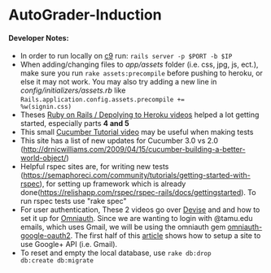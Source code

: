# AutoGrader-Induction

#### Developer Notes:

*   In order to run locally on [c9](https://c9.io/login) run: <code>rails server -p $PORT -b $IP</code>
*   When adding/changing files to <em>app/assets</em> folder (i.e. css, jpg, js, ect.), make sure you run <code>rake assets:precompile</code> before pushing to heroku, or else it may not work. You may also try adding a new line in <em>config/initializers/assets.rb</em> like <code>Rails.application.config.assets.precompile += %w(signin.css)</code>
*   Theses [Ruby on Rails / Depolying to Heroku videos](https://www.youtube.com/watch?v=nRyUn7D8zCc&list=PLqGj3iMvMa4JiH5mEBG4GNHWdC2u9xdzF) helped a lot getting started, especially parts <b>4 and 5</b>
*   This small [Cucumber Tutorial video](https://www.youtube.com/watch?v=hHqBcBbaRa4) may be useful when making tests
*   This site has a list of new updates for Cucumber 3.0 vs 2.0 (http://drnicwilliams.com/2009/04/15/cucumber-building-a-better-world-object/)
*   Helpful rspec sites are, for writing new tests (https://semaphoreci.com/community/tutorials/getting-started-with-rspec), for setting   up framework which is already done(https://relishapp.com/rspec/rspec-rails/docs/gettingstarted). To run rspec tests use "rake spec" 
*   For user authentication, These 2 videos go over [Devise](https://www.youtube.com/watch?v=zJYuLebl-Js) and and how to set it up for [Omniauth](https://www.youtube.com/watch?v=8DdlW-lzowA). Since we are wanting to login with @tamu.edu emails, which uses Gmail, we will be using the omniauth gem [omniauth-google-oauth2](https://github.com/zquestz/omniauth-google-oauth2). The first half of this [article](https://richonrails.com/articles/google-authentication-in-ruby-on-rails/) shows how to setup a site to use Google+ API (i.e. Gmail).
*   To reset and empty the local database, use <code>rake db:drop db:create db:migrate</code>
